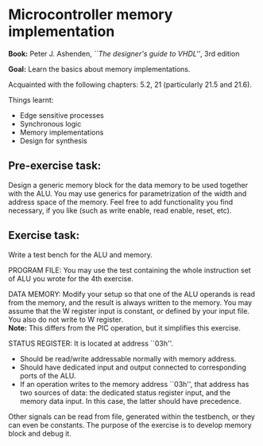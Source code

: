  
Microcontroller memory implementation  
========================================

**Book:** Peter J. Ashenden, *``The designer's guide to VHDL''*, 3rd edition

**Goal:** Learn the basics about memory implementations. 

Acquainted with  the following chapters: 5.2, 21 (particularly 21.5 and 21.6).

Things learnt:
*  Edge sensitive processes
*  Synchronous logic 
*  Memory implementations
*  Design for synthesis

Pre-exercise task:
------------------

Design a generic  memory block for the  data memory
to be used together with the ALU. You may use
generics for parametrization of the width and address space of the memory.
Feel free to add functionality you find necessary, if you like (such as write enable, read enable, reset, etc).

Exercise task:
--------------

Write a test bench for the ALU and memory.

PROGRAM FILE: You may use the test containing the whole
instruction set of ALU you wrote for the 4th exercise.  

DATA MEMORY: Modify your setup so that one of the ALU operands is read from the memory, 
and the  result is always written to the memory. You may assume that
the W register input is constant, or defined by your input file. You also do not
write to W register.   
**Note:** This differs from the PIC operation, but it simplifies this
exercise.

STATUS REGISTER: It is located at address ``03h''. 
*  Should be read/write addressable normally with memory address.
*  Should have dedicated input and output connected to corresponding
        ports of the ALU.
*  If an operation writes to the  memory address ``03h'', that address
        has two sources of data: the dedicated status register input, and the memory
        data input. In this case, the latter should have precedence.

Other signals can be read from file, generated within the testbench, or
they can even be constants. The purpose of the exercise is to develop memory block and debug
it.

